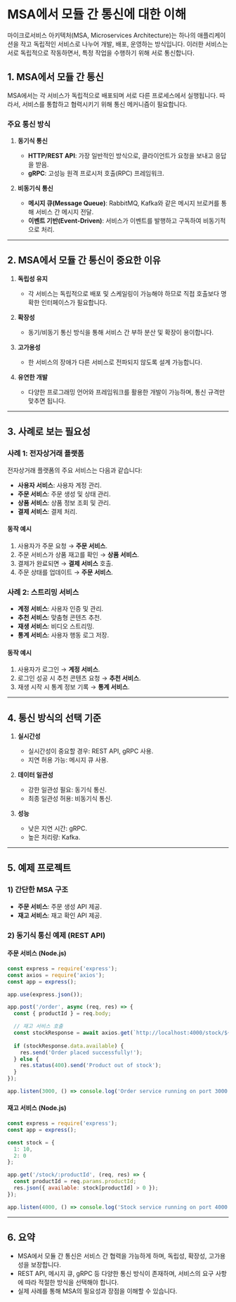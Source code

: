 
# MSA에서 모듈 간 통신에 대한 이해

마이크로서비스 아키텍처(MSA, Microservices Architecture)는 하나의 애플리케이션을 작고 독립적인 서비스로 나누어 개발, 배포, 운영하는 방식입니다. 이러한 서비스는 서로 독립적으로 작동하면서, 특정 작업을 수행하기 위해 서로 통신합니다.

## 1. MSA에서 모듈 간 통신

MSA에서는 각 서비스가 독립적으로 배포되며 서로 다른 프로세스에서 실행됩니다. 따라서, 서비스를 통합하고 협력시키기 위해 통신 메커니즘이 필요합니다.

### 주요 통신 방식

1. **동기식 통신**
    - **HTTP/REST API**: 가장 일반적인 방식으로, 클라이언트가 요청을 보내고 응답을 받음.
    - **gRPC**: 고성능 원격 프로시저 호출(RPC) 프레임워크.

2. **비동기식 통신**
    - **메시지 큐(Message Queue)**: RabbitMQ, Kafka와 같은 메시지 브로커를 통해 서비스 간 메시지 전달.
    - **이벤트 기반(Event-Driven)**: 서비스가 이벤트를 발행하고 구독하여 비동기적으로 처리.

---

## 2. MSA에서 모듈 간 통신이 중요한 이유

1. **독립성 유지**
    - 각 서비스는 독립적으로 배포 및 스케일링이 가능해야 하므로 직접 호출보다 명확한 인터페이스가 필요합니다.

2. **확장성**
    - 동기/비동기 통신 방식을 통해 서비스 간 부하 분산 및 확장이 용이합니다.

3. **고가용성**
    - 한 서비스의 장애가 다른 서비스로 전파되지 않도록 설계 가능합니다.

4. **유연한 개발**
    - 다양한 프로그래밍 언어와 프레임워크를 활용한 개발이 가능하며, 통신 규격만 맞추면 됩니다.

---

## 3. 사례로 보는 필요성

### 사례 1: 전자상거래 플랫폼
전자상거래 플랫폼의 주요 서비스는 다음과 같습니다:
- **사용자 서비스**: 사용자 계정 관리.
- **주문 서비스**: 주문 생성 및 상태 관리.
- **상품 서비스**: 상품 정보 조회 및 관리.
- **결제 서비스**: 결제 처리.

#### 동작 예시
1. 사용자가 주문 요청 → **주문 서비스**.
2. 주문 서비스가 상품 재고를 확인 → **상품 서비스**.
3. 결제가 완료되면 → **결제 서비스** 호출.
4. 주문 상태를 업데이트 → **주문 서비스**.

### 사례 2: 스트리밍 서비스
- **계정 서비스**: 사용자 인증 및 관리.
- **추천 서비스**: 맞춤형 콘텐츠 추천.
- **재생 서비스**: 비디오 스트리밍.
- **통계 서비스**: 사용자 행동 로그 저장.

#### 동작 예시
1. 사용자가 로그인 → **계정 서비스**.
2. 로그인 성공 시 추천 콘텐츠 요청 → **추천 서비스**.
3. 재생 시작 시 통계 정보 기록 → **통계 서비스**.

---

## 4. 통신 방식의 선택 기준

1. **실시간성**
    - 실시간성이 중요할 경우: REST API, gRPC 사용.
    - 지연 허용 가능: 메시지 큐 사용.

2. **데이터 일관성**
    - 강한 일관성 필요: 동기식 통신.
    - 최종 일관성 허용: 비동기식 통신.

3. **성능**
    - 낮은 지연 시간: gRPC.
    - 높은 처리량: Kafka.

---

## 5. 예제 프로젝트

### 1) 간단한 MSA 구조
- **주문 서비스**: 주문 생성 API 제공.
- **재고 서비스**: 재고 확인 API 제공.

### 2) 동기식 통신 예제 (REST API)

#### 주문 서비스 (Node.js)
```javascript
const express = require('express');
const axios = require('axios');
const app = express();

app.use(express.json());

app.post('/order', async (req, res) => {
  const { productId } = req.body;

  // 재고 서비스 호출
  const stockResponse = await axios.get(`http://localhost:4000/stock/${productId}`);
  
  if (stockResponse.data.available) {
    res.send('Order placed successfully!');
  } else {
    res.status(400).send('Product out of stock');
  }
});

app.listen(3000, () => console.log('Order service running on port 3000'));
```

#### 재고 서비스 (Node.js)
```javascript
const express = require('express');
const app = express();

const stock = {
  1: 10,
  2: 0
};

app.get('/stock/:productId', (req, res) => {
  const productId = req.params.productId;
  res.json({ available: stock[productId] > 0 });
});

app.listen(4000, () => console.log('Stock service running on port 4000'));
```

---

## 6. 요약

- MSA에서 모듈 간 통신은 서비스 간 협력을 가능하게 하며, 독립성, 확장성, 고가용성을 보장합니다.
- REST API, 메시지 큐, gRPC 등 다양한 통신 방식이 존재하며, 서비스의 요구 사항에 따라 적절한 방식을 선택해야 합니다.
- 실제 사례를 통해 MSA의 필요성과 장점을 이해할 수 있습니다.
